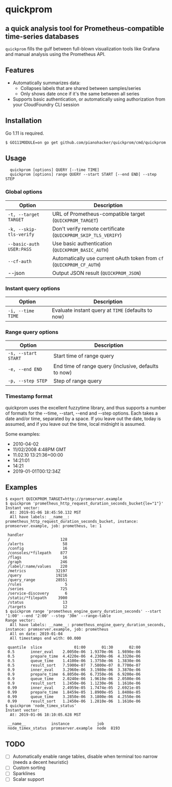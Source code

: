 # quickprom
## a quick analysis tool for Prometheus-compatible time-series databases

`quickprom` fills the gulf between full-blown visualization tools like Grafana and manual analysis
using the Prometheus API.

## Features

- Automatically summarizes data:
	- Collapses labels that are shared between samples/series
	- Only shows date once if it's the same between all series
- Supports basic authentication, or automatically using authorization from your CloudFoundry CLI session

## Installation
Go 1.11 is required.

```console
$ GO111MODULE=on go get github.com/pianohacker/quickprom/cmd/quickprom
```

## Usage
```
  quickprom [options] QUERY [--time TIME]
  quickprom [options] range QUERY --start START [--end END] --step STEP
```

### Global options
| Option | Description |
| ------ | ----------- |
| `-t, --target TARGET` | URL of Prometheus-compatible target (`QUICKPROM_TARGET`) |
| `-k, --skip-tls-verify` | Don't verify remote certificate (`QUICKPROM_SKIP_TLS_VERIFY`)  |
| `--basic-auth USER:PASS` | Use basic authentication (`QUICKPROM_BASIC_AUTH`) |
| `--cf-auth` | Automatically use current oAuth token from `cf` (`QUICKPROM_CF_AUTH`)  |
| --json | Output JSON result (`QUICKPROM_JSON`) |

### Instant query options
| Option | Description |
| ------ | ----------- |
| `-i, --time TIME` | Evaluate instant query at `TIME` (defaults to now) |

### Range query options
| Option | Description |
| ------ | ----------- |
| `-s, --start START` | Start time of range query |
| `-e, --end END` | End time of range query (inclusive, defaults to now) |
| `-p, --step STEP` | Step of range query |

### Timestamp format
quickprom uses the excellent fuzzytime library, and thus supports a number of
formats for the --time, --start, --end and --step options. Each takes a date
and/or time, separated by a space. If you leave out the date, today is
assumed, and if you leave out the time, local midnight is assumed.

Some examples:
  - 2010-04-02
  - 11/02/2008 4:48PM GMT
  - 11.02.10 13:21:36+00:00
  - 14:21:01
  - 14:21
  - 2019-01-01T00:12:34Z

## Examples

```console
$ export QUICKPROM_TARGET=http://promserver.example
$ quickprom 'prometheus_http_request_duration_seconds_bucket{le="1"}'
Instant vector:
  At: 2019-01-06 18:45:50.132 MST
  All have labels: __name__: prometheus_http_request_duration_seconds_bucket, instance: promserver.example, job: prometheus, le: 1

 handler             
 /                      128 
 /alerts                 58 
 /config                 16 
 /consoles/*filepath    877 
 /flags                  16 
 /graph                 246 
 /label/:name/values    220 
 /metrics             32197 
 /query               19216 
 /query_range         28551 
 /rules                   5 
 /series                725 
 /service-discovery       6 
 /static/*filepath     3900 
 /status                 13 
 /targets                12
$ quickprom range 'prometheus_engine_query_duration_seconds' --start '1:00' --end '2:00' --step '30m' --range-table
Range vector:
  All have labels: __name__: prometheus_engine_query_duration_seconds, instance: promserver.example, job: prometheus
  All on date: 2019-01-04
  All timestamps end with: 00.000

 quantile  slice              01:00       01:30       02:00 
 0.5       inner_eval    2.0050e-06  1.9370e-06  1.9890e-06 
 0.5       prepare_time  4.4220e-06  4.2300e-06  4.3320e-06 
 0.5       queue_time    1.4100e-06  1.3750e-06  1.3830e-06 
 0.5       result_sort   7.5900e-07  7.5800e-07  8.7700e-07 
 0.9       inner_eval    3.2960e-06  3.1980e-06  3.3870e-06 
 0.9       prepare_time  6.8050e-06  6.7350e-06  6.9200e-06 
 0.9       queue_time    2.0240e-06  1.9610e-06  2.0500e-06 
 0.9       result_sort   1.2450e-06  1.1230e-06  1.1610e-06 
 0.99      inner_eval    2.4959e-05  1.7474e-05  2.6921e-05 
 0.99      prepare_time  1.8459e-05  1.8900e-05  1.8408e-05 
 0.99      queue_time    3.2850e-06  3.1800e-06  4.2550e-06 
 0.99      result_sort   1.2450e-06  1.2810e-06  1.1610e-06
$ quickprom 'node_timex_status'
Instant vector:
  At: 2019-01-06 18:10:05.628 MST

 __name__           instance            job
 node_timex_status  promserver.example  node  8193
```

## TODO

- [ ] Automatically enable range tables, disable when terminal too narrow (needs a decent heuristic)
- [ ] Custom sorting
- [ ] Sparklines
- [ ] Scalar support

